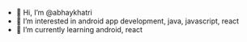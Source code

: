 - 👋 Hi, I’m @abhaykhatri
- 👀 I’m interested in android app development, java, javascript, react
- 🌱 I’m currently learning android, react


<!---
abhaykhatri/abhaykhatri is a ✨ special ✨ repository because its `README.md` (this file) appears on your GitHub profile.
You can click the Preview link to take a look at your changes.
--->
